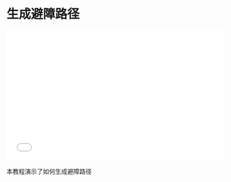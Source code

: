 # 生成避障路径

<div style="position: relative; padding: 30% 45%;">
<iframe style="position: absolute; width: 100%; height: 100%; left: 0; top: 0;" src="//player.bilibili.com/player.html?isOutside=true&aid=1404545072&bvid=BV1Er421E7B7&cid=1544192626&p=1" frameborder="no" scrolling="no"></iframe>
</div>

本教程演示了如何生成避障路径
